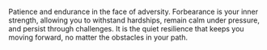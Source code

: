 Patience and endurance in the face of adversity. Forbearance is your inner strength, allowing you to withstand hardships, remain calm under pressure, and persist through challenges. It is the quiet resilience that keeps you moving forward, no matter the obstacles in your path.